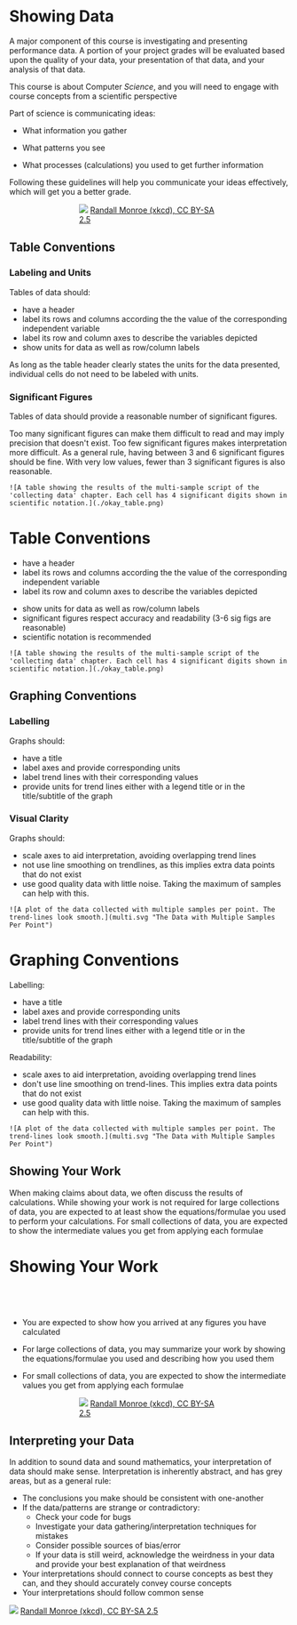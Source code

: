 # Showing Data
<!--slider web-->

A major component of this course is investigating and presenting performance data.
A portion of your project grades will be evaluated based upon the quality of your data, your presentation of that data, and your analysis of that data.


<!--slider slide-->

This course is about Computer *Science*, and you will need to engage with course concepts from a scientific perspective

Part of science is communicating ideas:

- What information you gather

- What patterns you see

- What processes (calculations) you used to get further information 

Following these guidelines will help you communicate your ideas effectively, which will get you a better grade.

<!--slider cell-split-->

<div style="width: 50%; margin: auto;">

![](https://imgs.xkcd.com/comics/curve_fitting.png)
[Randall Monroe (xkcd), CC BY-SA 2.5](https://xkcd.com/2048)

</div>

<!-- ![](https://imgs.xkcd.com/comics/convincing.png) -->

<!--slider split-->

<!--slider web-->
## Table Conventions

### Labeling and Units

Tables of data should:
- have a header
- label its rows and columns according the the value of the corresponding independent variable
- label its row and column axes to describe the variables depicted
- show units for data as well as row/column labels

As long as the table header clearly states the units for the data presented, individual cells do not need to be labeled with units.

### Significant Figures

Tables of data should provide a reasonable number of significant figures.

Too many significant figures can make them difficult to read and may imply precision that doesn't exist.
Too few significant figures makes interpretation more difficult.
As a general rule, having between 3 and 6 significant figures should be fine. With very low values, fewer than 3 significant figures is also reasonable.


```admonish example title="Example: A Well-Labelled Table with a Reasonable Number of Significant Figures"
![A table showing the results of the multi-sample script of the 'collecting data' chapter. Each cell has 4 significant digits shown in scientific notation.](./okay_table.png)
```

<!--slider slide-->

# Table Conventions

<!--slider row-split-->

- have a header
- label its rows and columns according the the value of the corresponding independent variable
- label its row and column axes to describe the variables depicted

<!--slider cell-split-->

- show units for data as well as row/column labels
- significant figures respect accuracy and readability (3-6 sig figs are reasonable)
- scientific notation is recommended

<!--slider row-split-->

```admonish example title="Example: A Well-Labelled Table with a Reasonable Number of Significant Figures"
![A table showing the results of the multi-sample script of the 'collecting data' chapter. Each cell has 4 significant digits shown in scientific notation.](./okay_table.png)
```


<!--slider split-->
<!--slider web-->

## Graphing Conventions 


### Labelling
Graphs should:
- have a title
- label axes and provide corresponding units
- label trend lines with their corresponding values
- provide units for trend lines either with a legend title or in the title/subtitle of the graph


### Visual Clarity
Graphs should:
- scale axes to aid interpretation, avoiding overlapping trend lines
- not use line smoothing on trendlines, as this implies extra data points that do not exist
- use good quality data with little noise. Taking the maximum of samples can help with this.


```admonish example title="Example: A Decent Graph"
![A plot of the data collected with multiple samples per point. The trend-lines look smooth.](multi.svg "The Data with Multiple Samples Per Point")
```

<!--slider slide-->

# Graphing Conventions

<!--slider row-split-->

Labelling:
- have a title
- label axes and provide corresponding units
- label trend lines with their corresponding values
- provide units for trend lines either with a legend title or in the title/subtitle of the graph

Readability:
- scale axes to aid interpretation, avoiding overlapping trend lines
- don't use line smoothing on trend-lines. This implies extra data points that do not exist
- use good quality data with little noise. Taking the maximum of samples can help with this.


<!--slider cell-split-->

```admonish example title="Example: A Decent Graph"
![A plot of the data collected with multiple samples per point. The trend-lines look smooth.](multi.svg "The Data with Multiple Samples Per Point")
```


<!--slider split-->
<!--slider web-->

## Showing Your Work 

When making claims about data, we often discuss the results of calculations.
While showing your work is not required for large collections of data, you are expected to at least show the equations/formulae you used to perform your calculations.
For small collections of data, you are expected to show the intermediate values you get from applying each formulae

<!--slider slide-->

# Showing Your Work 

<div style="height: 3em"></div>

- You are expected to show how you arrived at any figures you have calculated

- For large collections of data, you may summarize your work by showing the equations/formulae you used and describing how you used them

- For small collections of data, you are expected to show the intermediate values you get from applying each formulae

<!--slider cell-split-->

<div style="width: 50%; margin: auto;">

![](https://imgs.xkcd.com/comics/garbage_math.png)
[Randall Monroe (xkcd), CC BY-SA 2.5](https://xkcd.com/2295)

</div>

<!--slider both-->
<!--slider split-->

## Interpreting your Data
<!--slider row-split-->

In addition to sound data and sound mathematics, your interpretation of data should make sense.
Interpretation is inherently abstract, and has grey areas, but as a general rule:

- The conclusions you make should be consistent with one-another
- If the data/patterns are strange or contradictory:
    - Check your code for bugs
    - Investigate your data gathering/interpretation techniques for mistakes
    - Consider possible sources of bias/error
    - If your data is still weird, acknowledge the weirdness in your data and provide your best explanation of that weirdness
- Your interpretations should connect to course concepts as best they can, and they should accurately convey course concepts
- Your interpretations should follow common sense

<!--slider slide-->
<!--slider cell-split-->

![](https://imgs.xkcd.com/comics/extrapolating.png)
[Randall Monroe (xkcd), CC BY-SA 2.5](https://xkcd.com/605/)

<!--slider both-->

